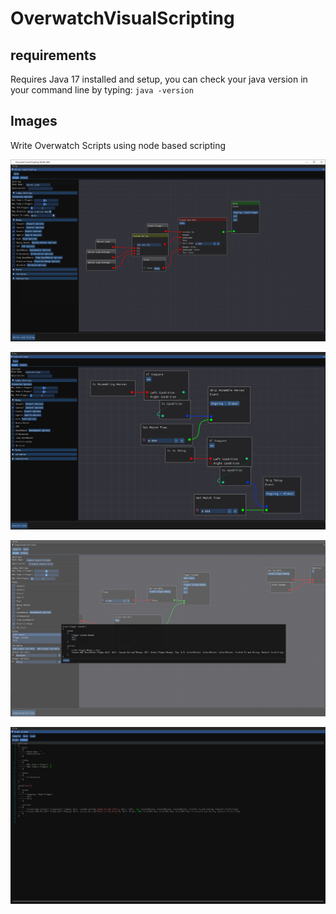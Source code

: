 # OverwatchVisualScripting

## requirements
Requires Java 17 installed and setup, you can check your java version in your command line by typing: `java -version`

## Images

 Write Overwatch Scripts using node based scripting

![img](Images/img7.png)

![img](Images/img6.png)
 
![img](Images/img4.png)

![img](Images/img2.png)
